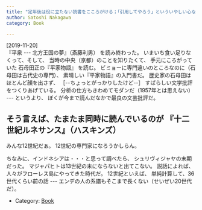 ```yaml
---
title: "定年後は役に立たない読書をこころがける；「引用してやろう」といういやしい心なしに、素直に何冊も読む"
author: Satoshi Nakagawa
category: Book

---
```


[2019-11-20]  
『平泉 --- 北方王国の夢』（斎藤利男）
を読み終わった。
いまいち食い足りなくって、そして、
当時の中央（京都）のことを知りたくて、
手元にころがっていた
石母田正の『平家物語』
を読む。
ビミョーに専門違いのところなのに（石母田は古代史の専門）、
素晴しい『平家物語』の入門書だ。
歴史家の石母田はほとんど顔を出さず、
［--ちょっとがっかりしたけど--］
すばらしい文学批評をつくりあげている。
分析の仕方もきわめてモダンだ（1957年とは思えない） ---
というより、
ぼくが今まで読んだなかで最良の文芸批評だ。

 そう言えば、たまたま同時に読んでいるのが
『十二世紀ルネサンス』（ハスキンズ）
 ---
みんな12世紀だぁ。
12世紀の専門家になろうかしらん。

 ちなみに、インドネシアは・・・と思って調べたら、
シュリヴィジャヤの末期だった。
マジャパヒトは13世紀の末にならないと出てこない。
説話によれば、人々がフローレス島にやってきた時代だ。
12世紀といえば、
単純計算して、36世代くらい前の話 ---
エンデの人の系譜もそこまで長くない（せいぜい20世代だ）。

- Category: [Book](categories.html#Book)

